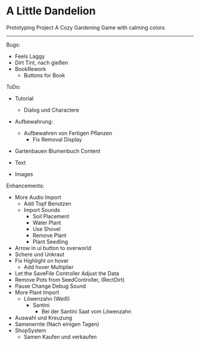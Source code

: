 # A Little Dandelion
Prototyping Project
A Cozy Gardening Game with calming colors

---
Bugs:
- Feels Laggy
- Dirt Tint, nach gießen
- BookRework
  - Buttons for Book

ToDo:
  - Tutorial
    - Dialog und Charactere
  - Aufbewahrung:
    - Aufbewahren von Fertigen Pflanzen
      - Fix Removal Display


- Gartenbauen
Blumenbuch Content
- Text
- Images


Enhancements:
- More Audio Import
    - Add Topf Benutzen
    - Import Sounds
        - Soil Placement
        - Water Plant
        - Use Shovel
        - Remove Plant
        - Plant Seedling
- Arrow in ui button to overworld
- Schere und Unkraut
- Fix Highlight on hover
  - Add hover Multiplier
- Let the SaveFile Controller Adjust the Data
- Remove Pots from SeedController, (RectDirt)
- Pause Change Debug Sound
- More Plant Import
    - Löwenzahn (Weiß)
        - Santini
            - Bei der Santini Saat vom Löwenzahn
- Auswahl und Kreuzung
- Samenernte (Nach einigen Tagen)
- ShopSystem
  - Samen Kaufen und verkaufen